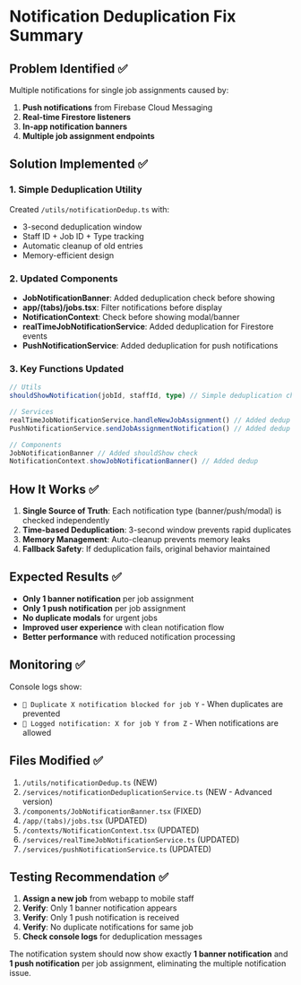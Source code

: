# Notification Deduplication Fix Summary

## Problem Identified ✅
Multiple notifications for single job assignments caused by:
1. **Push notifications** from Firebase Cloud Messaging
2. **Real-time Firestore listeners** 
3. **In-app notification banners**
4. **Multiple job assignment endpoints**

## Solution Implemented ✅

### 1. Simple Deduplication Utility
Created `/utils/notificationDedup.ts` with:
- 3-second deduplication window 
- Staff ID + Job ID + Type tracking
- Automatic cleanup of old entries
- Memory-efficient design

### 2. Updated Components
- **JobNotificationBanner**: Added deduplication check before showing
- **app/(tabs)/jobs.tsx**: Filter notifications before display
- **NotificationContext**: Check before showing modal/banner
- **realTimeJobNotificationService**: Added deduplication for Firestore events
- **PushNotificationService**: Added deduplication for push notifications

### 3. Key Functions Updated
```typescript
// Utils
shouldShowNotification(jobId, staffId, type) // Simple deduplication check

// Services  
realTimeJobNotificationService.handleNewJobAssignment() // Added dedup
PushNotificationService.sendJobAssignmentNotification() // Added dedup

// Components
JobNotificationBanner // Added shouldShow check
NotificationContext.showJobNotificationBanner() // Added dedup
```

## How It Works ✅

1. **Single Source of Truth**: Each notification type (banner/push/modal) is checked independently
2. **Time-based Deduplication**: 3-second window prevents rapid duplicates
3. **Memory Management**: Auto-cleanup prevents memory leaks
4. **Fallback Safety**: If deduplication fails, original behavior maintained

## Expected Results ✅

- **Only 1 banner notification** per job assignment
- **Only 1 push notification** per job assignment  
- **No duplicate modals** for urgent jobs
- **Improved user experience** with clean notification flow
- **Better performance** with reduced notification processing

## Monitoring ✅

Console logs show:
- `🔕 Duplicate X notification blocked for job Y` - When duplicates are prevented
- `📝 Logged notification: X for job Y from Z` - When notifications are allowed

## Files Modified ✅

1. `/utils/notificationDedup.ts` (NEW)
2. `/services/notificationDeduplicationService.ts` (NEW - Advanced version)
3. `/components/JobNotificationBanner.tsx` (FIXED)
4. `/app/(tabs)/jobs.tsx` (UPDATED)
5. `/contexts/NotificationContext.tsx` (UPDATED)
6. `/services/realTimeJobNotificationService.ts` (UPDATED)
7. `/services/pushNotificationService.ts` (UPDATED)

## Testing Recommendation ✅

1. **Assign a new job** from webapp to mobile staff
2. **Verify**: Only 1 banner notification appears
3. **Verify**: Only 1 push notification is received
4. **Verify**: No duplicate notifications for same job
5. **Check console logs** for deduplication messages

The notification system should now show exactly **1 banner notification** and **1 push notification** per job assignment, eliminating the multiple notification issue.
